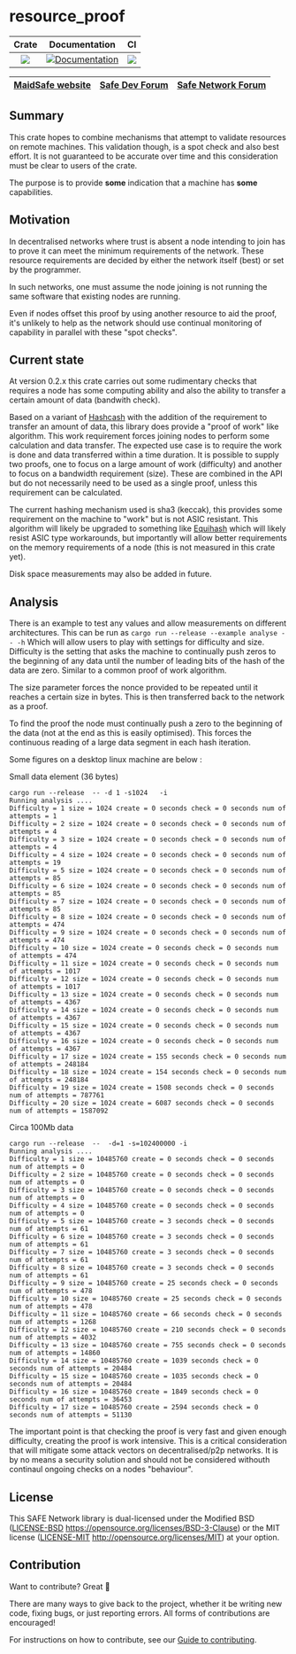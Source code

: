 # resource_proof

|Crate|Documentation|CI|
|:---:|:-----------:|:--------:|
|[![](http://meritbadge.herokuapp.com/resource_proof)](https://crates.io/crates/resource_proof)|[![Documentation](https://docs.rs/resource_proof/badge.svg)](https://docs.rs/resource_proof)|![](https://github.com/maidsafe/resource_proof/workflows/Master/badge.svg)|

| [MaidSafe website](https://maidsafe.net) | [Safe Dev Forum](https://forum.safedev.org) | [Safe Network Forum](https://safenetforum.org) |
|:----------------------------------------:|:-------------------------------------------:|:----------------------------------------------:|

## Summary

This crate hopes to combine mechanisms that attempt to validate resources on remote machines. This
validation though, is a spot check and also best effort. It is not guaranteed to be accurate over
time and this consideration must be clear to users of the crate.

The purpose is to provide **some** indication that a machine has **some** capabilities.

## Motivation

In decentralised networks where trust is absent a node intending to join has to prove it can meet
the minimum requirements of the network. These resource requirements are  decided by either the
network itself (best) or set by the programmer.

In such networks, one must assume the node joining is not running the same software that existing
nodes are running.

Even if nodes offset this proof by using another resource to aid the proof, it's unlikely to help as
the network should use continual monitoring of capability in parallel with these "spot checks".

## Current state

At version 0.2.x this crate carries out some rudimentary checks that requires a node has some
computing ability and also the ability to transfer a certain amount of data (bandwith check).

Based on a variant of [Hashcash](https://en.wikipedia.org/wiki/Hashcash) with the addition of the
requirement to transfer an amount of data, this library does provide a "proof of work" like
algorithm. This work requirement forces joining nodes to perform some calculation and data transfer.
The expected use case is to require the work is done and data transferred within a time duration. It
is possible to supply two proofs, one to focus on a large amount of work (difficulty) and another to
focus on a bandwidth requirement (size). These are combined in the API but do not necessarily need
to be used as a single proof, unless this requirement can be calculated.

The current hashing mechanism used is sha3 (keccak), this provides some requirement on the machine
to "work" but is not ASIC resistant. This algorithm will likely be upgraded to something like
[Equihash](https://www.internetsociety.org/sites/default/files/blogs-media/equihash-asymmetric-proof-of-work-based-generalized-birthday-problem.pdf)
which will likely resist ASIC type workarounds, but importantly will allow better requirements on
the memory requirements of a node (this is not measured in this crate yet).

Disk space measurements may  also be added in future.

## Analysis

There is an example to test any values and allow measurements on different architectures. This can
be run as
```cargo run --release --example analyse -- -h```
Which will allow users to play with settings for difficulty and size. Difficulty is the setting that
asks the machine to continually push zeros to the beginning of any data until the number of leading
bits of the hash of the data are zero. Similar to a common proof of work algorithm.

The size parameter forces the nonce provided to be repeated until it reaches a certain size in
bytes. This is then transferred back to the network as a proof.

To find the proof the node must continually push a zero to the beginning of the data (not at the end
as this is easily optimised). This forces the continuous reading of a large data segment in each
hash iteration.

Some figures on a desktop linux machine are below :

Small data element (36 bytes)

```
cargo run --release  -- -d 1 -s1024   -i
Running analysis ....
Difficulty = 1 size = 1024 create = 0 seconds check = 0 seconds num of attempts = 1
Difficulty = 2 size = 1024 create = 0 seconds check = 0 seconds num of attempts = 4
Difficulty = 3 size = 1024 create = 0 seconds check = 0 seconds num of attempts = 4
Difficulty = 4 size = 1024 create = 0 seconds check = 0 seconds num of attempts = 19
Difficulty = 5 size = 1024 create = 0 seconds check = 0 seconds num of attempts = 85
Difficulty = 6 size = 1024 create = 0 seconds check = 0 seconds num of attempts = 85
Difficulty = 7 size = 1024 create = 0 seconds check = 0 seconds num of attempts = 85
Difficulty = 8 size = 1024 create = 0 seconds check = 0 seconds num of attempts = 474
Difficulty = 9 size = 1024 create = 0 seconds check = 0 seconds num of attempts = 474
Difficulty = 10 size = 1024 create = 0 seconds check = 0 seconds num of attempts = 474
Difficulty = 11 size = 1024 create = 0 seconds check = 0 seconds num of attempts = 1017
Difficulty = 12 size = 1024 create = 0 seconds check = 0 seconds num of attempts = 1017
Difficulty = 13 size = 1024 create = 0 seconds check = 0 seconds num of attempts = 4367
Difficulty = 14 size = 1024 create = 0 seconds check = 0 seconds num of attempts = 4367
Difficulty = 15 size = 1024 create = 0 seconds check = 0 seconds num of attempts = 4367
Difficulty = 16 size = 1024 create = 0 seconds check = 0 seconds num of attempts = 4367
Difficulty = 17 size = 1024 create = 155 seconds check = 0 seconds num of attempts = 248184
Difficulty = 18 size = 1024 create = 154 seconds check = 0 seconds num of attempts = 248184
Difficulty = 19 size = 1024 create = 1508 seconds check = 0 seconds num of attempts = 787761
Difficulty = 20 size = 1024 create = 6087 seconds check = 0 seconds num of attempts = 1587092
```

Circa 100Mb data

```
cargo run --release  --  -d=1 -s=102400000 -i
Running analysis ....
Difficulty = 1 size = 10485760 create = 0 seconds check = 0 seconds num of attempts = 0
Difficulty = 2 size = 10485760 create = 0 seconds check = 0 seconds num of attempts = 0
Difficulty = 3 size = 10485760 create = 0 seconds check = 0 seconds num of attempts = 0
Difficulty = 4 size = 10485760 create = 0 seconds check = 0 seconds num of attempts = 0
Difficulty = 5 size = 10485760 create = 3 seconds check = 0 seconds num of attempts = 61
Difficulty = 6 size = 10485760 create = 3 seconds check = 0 seconds num of attempts = 61
Difficulty = 7 size = 10485760 create = 3 seconds check = 0 seconds num of attempts = 61
Difficulty = 8 size = 10485760 create = 3 seconds check = 0 seconds num of attempts = 61
Difficulty = 9 size = 10485760 create = 25 seconds check = 0 seconds num of attempts = 478
Difficulty = 10 size = 10485760 create = 25 seconds check = 0 seconds num of attempts = 478
Difficulty = 11 size = 10485760 create = 66 seconds check = 0 seconds num of attempts = 1268
Difficulty = 12 size = 10485760 create = 210 seconds check = 0 seconds num of attempts = 4032
Difficulty = 13 size = 10485760 create = 755 seconds check = 0 seconds num of attempts = 14860
Difficulty = 14 size = 10485760 create = 1039 seconds check = 0 seconds num of attempts = 20484
Difficulty = 15 size = 10485760 create = 1035 seconds check = 0 seconds num of attempts = 20484
Difficulty = 16 size = 10485760 create = 1849 seconds check = 0 seconds num of attempts = 36453
Difficulty = 17 size = 10485760 create = 2594 seconds check = 0 seconds num of attempts = 51130
```

The important point is that checking the proof is very fast and given enough difficulty, creating
the proof is work intensive. This is a critical consideration that will mitigate some attack vectors
on decentralised/p2p networks. It is by no means a security solution and should not be considered
withouth continaul ongoing checks on a nodes "behaviour".


## License

This SAFE Network library is dual-licensed under the Modified BSD ([LICENSE-BSD](LICENSE-BSD) https://opensource.org/licenses/BSD-3-Clause) or the MIT license ([LICENSE-MIT](LICENSE-MIT) http://opensource.org/licenses/MIT) at your option.

## Contribution

Want to contribute? Great :tada:

There are many ways to give back to the project, whether it be writing new code, fixing bugs, or just reporting errors. All forms of contributions are encouraged!

For instructions on how to contribute, see our [Guide to contributing](https://github.com/maidsafe/QA/blob/master/CONTRIBUTING.md).
